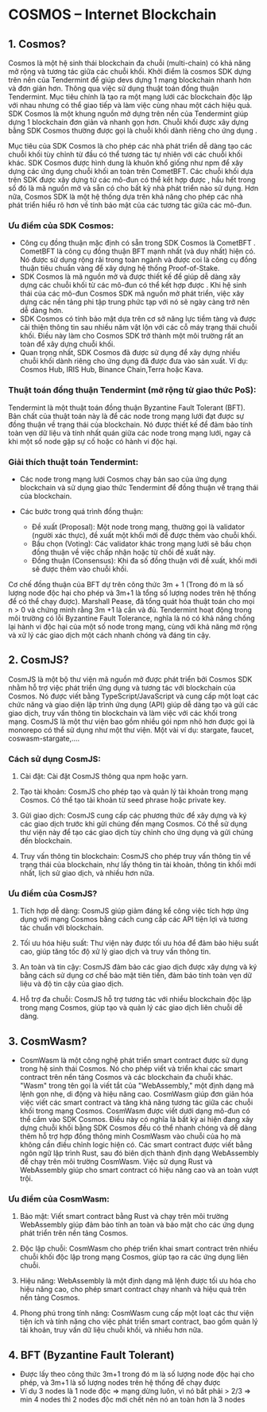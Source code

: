 # COSMOS – Internet Blockchain
## 1. Cosmos?

Cosmos là một hệ sinh thái blockchain đa chuỗi (multi-chain) có khả năng mở rộng và tương tác giữa các chuỗi khối. Khởi điểm là cosmos SDK dựng trên nền của Tendermint để giúp devs dựng 1 mạng blockchain nhanh hơn và đơn giản hơn. Thông qua việc sử dụng thuật toán đồng thuận Tendermint. Mục tiêu chính là tạo ra một mạng lưới các blockchain độc lập với nhau nhưng có thể giao tiếp và làm việc cùng nhau một cách hiệu quả.
SDK Cosmos là một khung nguồn mở dựng trên nền của Tendermint giúp dựng 1 blockchain đơn giản và nhanh gọn hơn. Chuỗi khối được xây dựng bằng SDK Cosmos thường được gọi là chuỗi khối dành riêng cho ứng dụng .

Mục tiêu của SDK Cosmos là cho phép các nhà phát triển dễ dàng tạo các chuỗi khối tùy chỉnh từ đầu có thể tương tác tự nhiên với các chuỗi khối khác. SDK Cosmos được hình dung là khuôn khổ giống như npm để xây dựng các ứng dụng chuỗi khối an toàn trên CometBFT. 
Các chuỗi khối dựa trên SDK được xây dựng từ các mô-đun có thể kết hợp được , hầu hết trong số đó là mã nguồn mở và sẵn có cho bất kỳ nhà phát triển nào sử dụng. Hơn nữa, Cosmos SDK là một hệ thống dựa trên khả năng cho phép các nhà phát triển hiểu rõ hơn về tính bảo mật của các tương tác giữa các mô-đun.

### Ưu điểm của SDK Cosmos:

*	Công cụ đồng thuận mặc định có sẵn trong SDK Cosmos là CometBFT . CometBFT là công cụ đồng thuận BFT mạnh nhất (và duy nhất) hiện có. Nó được sử dụng rộng rãi trong toàn ngành và được coi là công cụ đồng thuận tiêu chuẩn vàng để xây dựng hệ thống Proof-of-Stake.
*	SDK Cosmos là mã nguồn mở và được thiết kế để giúp dễ dàng xây dựng các chuỗi khối từ các mô-đun có thể kết hợp được . Khi hệ sinh thái của các mô-đun Cosmos SDK mã nguồn mở phát triển, việc xây dựng các nền tảng phi tập trung phức tạp với nó sẽ ngày càng trở nên dễ dàng hơn.
*	SDK Cosmos có tính bảo mật dựa trên cơ sở năng lực tiềm tàng và được cải thiện thông tin sau nhiều năm vật lộn với các cỗ máy trạng thái chuỗi khối. Điều này làm cho Cosmos SDK trở thành một môi trường rất an toàn để xây dựng chuỗi khối.
*	Quan trọng nhất, SDK Cosmos đã được sử dụng để xây dựng nhiều chuỗi khối dành riêng cho ứng dụng đã được đưa vào sản xuất. Ví dụ: Cosmos Hub, IRIS Hub, Binance Chain,Terra hoặc Kava.

### Thuật toán đồng thuận Tendermint (mở rộng từ giao thức PoS):

Tendermint là một thuật toán đồng thuận Byzantine Fault Tolerant (BFT). Bản chất của thuật toán này là để các node trong mạng lưới đạt được sự đồng thuận về trạng thái của blockchain. Nó được thiết kế để đảm bảo tính toàn vẹn dữ liệu và tính nhất quán giữa các node trong mạng lưới, ngay cả khi một số node gặp sự cố hoặc có hành vi độc hại.

### Giải thích thuật toán Tendermint:

*	Các node trong mạng lưới Cosmos chạy bản sao của ứng dụng blockchain và sử dụng giao thức Tendermint để đồng thuận về trạng thái của blockchain.

*	Các bước trong quá trình đồng thuận:
    * Đề xuất (Proposal): Một node trong mạng, thường gọi là validator (người xác thực), đề xuất một khối mới để được thêm vào chuỗi khối.
    * Bầu chọn (Voting): Các validator khác trong mạng lưới sẽ bầu chọn đồng thuận về việc chấp nhận hoặc từ chối đề xuất này.
    * Đồng thuận (Consensus): Khi đa số đồng thuận với đề xuất, khối mới sẽ được thêm vào chuỗi khối.

Cơ chế đồng thuận của BFT dự trên công thức 3m + 1 (Trong đó m là số lượng node độc hại cho phép và 3m+1 là tổng số lượng nodes trên hệ thống để có thể chạy được). Marshall Pease, đã tổng quát hóa thuật toán cho mọi n > 0 và chứng minh rằng 3m +1 là cần và đủ.
Tendermint hoạt động trong môi trường có lỗi Byzantine Fault Tolerance, nghĩa là nó có khả năng chống lại hành vi độc hại của một số node trong mạng, cùng với khả năng mở rộng và xử lý các giao dịch một cách nhanh chóng và đáng tin cậy. 

## 2. CosmJS?

CosmJS là một bộ thư viện mã nguồn mở được phát triển bởi Cosmos SDK nhằm hỗ trợ việc phát triển ứng dụng và tương tác với blockchain của Cosmos. Nó được viết bằng TypeScript/JavaScript và cung cấp một loạt các chức năng và giao diện lập trình ứng dụng (API) giúp dễ dàng tạo và gửi các giao dịch, truy vấn thông tin blockchain và làm việc với các khối trong mạng.
CosmJS là một thư viện bao gồm nhiều gói npm nhỏ hơn được gọi là monorepo có thể sử dụng như một thư viện. Một vài ví dụ: stargate, faucet, coswasm-stargate,….
 


### Cách sử dụng CosmJS:

1. Cài đặt: Cài đặt CosmJS thông qua npm hoặc yarn.

2. Tạo tài khoản: CosmJS cho phép tạo và quản lý tài khoản trong mạng Cosmos. Có thể tạo tài khoản từ seed phrase hoặc private key.

3. Gửi giao dịch: CosmJS cung cấp các phương thức để xây dựng và ký các giao dịch trước khi gửi chúng đến mạng Cosmos. Có thể sử dụng thư viện này để tạo các giao dịch tùy chỉnh cho ứng dụng và gửi chúng đến blockchain.

4. Truy vấn thông tin blockchain: CosmJS cho phép truy vấn thông tin về trạng thái của blockchain, như lấy thông tin tài khoản, thông tin khối mới nhất, lịch sử giao dịch, và nhiều hơn nữa.

### Ưu điểm của CosmJS?

1. Tích hợp dễ dàng: CosmJS giúp giảm đáng kể công việc tích hợp ứng dụng với mạng Cosmos bằng cách cung cấp các API tiện lợi và tương tác chuẩn với blockchain.

2. Tối ưu hóa hiệu suất: Thư viện này được tối ưu hóa để đảm bảo hiệu suất cao, giúp tăng tốc độ xử lý giao dịch và truy vấn thông tin.

3. An toàn và tin cậy: CosmJS đảm bảo các giao dịch được xây dựng và ký bằng cách sử dụng cơ chế bảo mật tiên tiến, đảm bảo tính toàn vẹn dữ liệu và độ tin cậy của giao dịch.

4. Hỗ trợ đa chuỗi: CosmJS hỗ trợ tương tác với nhiều blockchain độc lập trong mạng Cosmos, giúp tạo và quản lý các giao dịch liên chuỗi dễ dàng.

## 3. CosmWasm?

- CosmWasm là một công nghệ phát triển smart contract được sử dụng trong hệ sinh thái Cosmos. Nó cho phép viết và triển khai các smart contract trên nền tảng Cosmos và các blockchain đa chuỗi khác. "Wasm" trong tên gọi là viết tắt của "WebAssembly," một định dạng mã lệnh gọn nhẹ, di động và hiệu năng cao. CosmWasm giúp đơn giản hóa việc viết các smart contract và tăng khả năng tương tác giữa các chuỗi khối trong mạng Cosmos.
CosmWasm được viết dưới dạng mô-đun có thể cắm vào SDK Cosmos. Điều này có nghĩa là bất kỳ ai hiện đang xây dựng chuỗi khối bằng SDK Cosmos đều có thể nhanh chóng và dễ dàng thêm hỗ trợ hợp đồng thông minh CosmWasm vào chuỗi của họ mà không cần điều chỉnh logic hiện có.
Các smart contract được viết bằng ngôn ngữ lập trình Rust, sau đó biên dịch thành định dạng WebAssembly để chạy trên môi trường CosmWasm. Việc sử dụng Rust và WebAssembly giúp cho smart contract có hiệu năng cao và an toàn vượt trội.

### Ưu điểm của CosmWasm:

1.	Bảo mật: Viết smart contract bằng Rust và chạy trên môi trường WebAssembly giúp đảm bảo tính an toàn và bảo mật cho các ứng dụng phát triển trên nền tảng Cosmos.

2.	Độc lập chuỗi: CosmWasm cho phép triển khai smart contract trên nhiều chuỗi khối độc lập trong mạng Cosmos, giúp tạo ra các ứng dụng liên chuỗi.

3.	Hiệu năng: WebAssembly là một định dạng mã lệnh được tối ưu hóa cho hiệu năng cao, cho phép smart contract chạy nhanh và hiệu quả trên nền tảng Cosmos.

4.	Phong phú trong tính năng: CosmWasm cung cấp một loạt các thư viện tiện ích và tính năng cho việc phát triển smart contract, bao gồm quản lý tài khoản, truy vấn dữ liệu chuỗi khối, và nhiều hơn nữa.


## 4. BFT (Byzantine Fault Tolerant)
- Được lấy theo công thức 3m+1 trong đó m là số lượng node độc hại cho phép, và 3m+1 là số lượng nodes trên hệ thống để chạy được
- Ví dụ 3 nodes là 1 node độc => mạng dừng luôn, vì nó bắt phải > 2/3 => min 4 nodes thì 2 nodes độc mới chết nên nó an toàn hơn là 3 nodes




